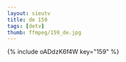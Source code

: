 ```yaml
--- 
layout: sieutv
title: de 159
tags: [detv]
thumb: ffmpeg/159_de.jpg
---
```

{% include oADdzK6f4W key="159" %} 
